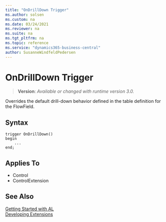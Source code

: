 ```yaml
---
title: "OnDrillDown Trigger"
ms.author: solsen
ms.custom: na
ms.date: 03/24/2021
ms.reviewer: na
ms.suite: na
ms.tgt_pltfrm: na
ms.topic: reference
ms.service: "dynamics365-business-central"
author: SusanneWindfeldPedersen
---
```

[//]: # (START>DO_NOT_EDIT)
[//]: # (IMPORTANT:Do not edit any of the content between here and the END>DO_NOT_EDIT.)
[//]: # (Any modifications should be made in the .xml files in the ModernDev repo.)
# OnDrillDown Trigger
> **Version**: _Available or changed with runtime version 3.0._

Overrides the default drill-down behavior defined in the table definition for the FlowField.

## Syntax
```
trigger OnDrillDown()
begin
    ...
end;
```



## Applies To
- Control
- ControlExtension


[//]: # (IMPORTANT: END>DO_NOT_EDIT)
## See Also  
[Getting Started with AL](../devenv-get-started.md)  
[Developing Extensions](../devenv-dev-overview.md)  